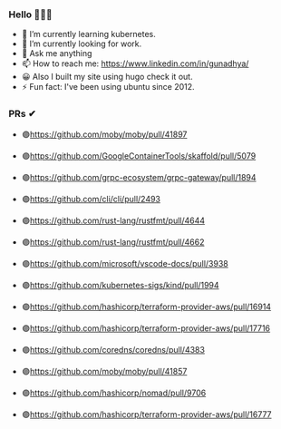 ### Hello 👋👻🖖

- 🌱 I’m currently learning kubernetes.
- 🔭 I’m currently looking for work.
- 💬 Ask me anything
- 📫 How to reach me: https://www.linkedin.com/in/gunadhya/
- 😀 Also I built my site using hugo check it out.
- ⚡ Fun fact: I've been using ubuntu since 2012.

### PRs ✔
- 🟣https://github.com/moby/moby/pull/41897 

- 🟣https://github.com/GoogleContainerTools/skaffold/pull/5079

- 🟣https://github.com/grpc-ecosystem/grpc-gateway/pull/1894

- 🟣https://github.com/cli/cli/pull/2493



- 🟣https://github.com/rust-lang/rustfmt/pull/4644

- 🟣https://github.com/rust-lang/rustfmt/pull/4662

- 🟣https://github.com/microsoft/vscode-docs/pull/3938

- 🟣https://github.com/kubernetes-sigs/kind/pull/1994

- 🟣https://github.com/hashicorp/terraform-provider-aws/pull/16914

- 🟣https://github.com/hashicorp/terraform-provider-aws/pull/17716

- 🟣https://github.com/coredns/coredns/pull/4383

- 🟣https://github.com/moby/moby/pull/41857

- 🟣https://github.com/hashicorp/nomad/pull/9706

- 🟣https://github.com/hashicorp/terraform-provider-aws/pull/16777




<!--
**gunadhya/gunadhya** is a ✨ _special_ ✨ repository because its `README.md` (this file) appears on your GitHub profile.

Here are some ideas to get you started:

- 🔭 I’m currently looking for work.
- 🌱 I’m currently learning kubernetes
- 👯 I’m looking to collaborate on go
- 🤔 I’m looking for help with ...
- 💬 Ask me about ...
- 📫 How to reach me: ...
- 😄 Pronouns: ...
- ⚡ Fun fact: ...
-->
